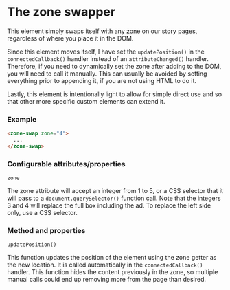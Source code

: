 # The zone swapper

This element simply swaps itself with any zone on our story pages, regardless of where you place it in the DOM.

Since this element moves itself, I have set the `updatePosition()` in the   `connectedCallback()` handler instead of an `attributeChanged()` handler. Therefore, if you need to dynamically set the zone after adding to the DOM, you will need to call it manually. This can usually be avoided by setting everything prior to appending it, if you are not using HTML to do it.

Lastly, this element is intentionally light to allow for simple direct use and so that other more specific custom elements can extend it.

### Example

```html
<zone-swap zone="4">
  ...
</zone-swap>
```


### Configurable attributes/properties

`zone`

The zone attribute will accept an integer from 1 to 5, or a CSS selector that it will pass to a `document.querySelector()` function call. Note that the integers 3 and 4 will replace the full box including the ad. To replace the left side only, use a CSS selector.

### Method and properties

`updatePosition()`

This function updates the position of the element using the zone getter as the new location. It is called automatically in the `connectedCallback()` handler. This function hides the content previously in the zone, so multiple manual calls could end up removing more from the page than desired.
